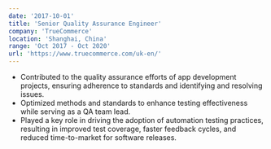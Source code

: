 ```yaml
---
date: '2017-10-01'
title: 'Senior Quality Assurance Engineer'
company: 'TrueCommerce'
location: 'Shanghai, China'
range: 'Oct 2017 - Oct 2020'
url: 'https://www.truecommerce.com/uk-en/'
---
```


- Contributed to the quality assurance efforts of app development projects, ensuring adherence to standards and identifying and resolving issues.
- Optimized methods and standards to enhance testing effectiveness while serving as a QA team lead.
- Played a key role in driving the adoption of automation testing practices, resulting in improved test coverage, faster feedback cycles, and reduced time-to-market for software releases.
